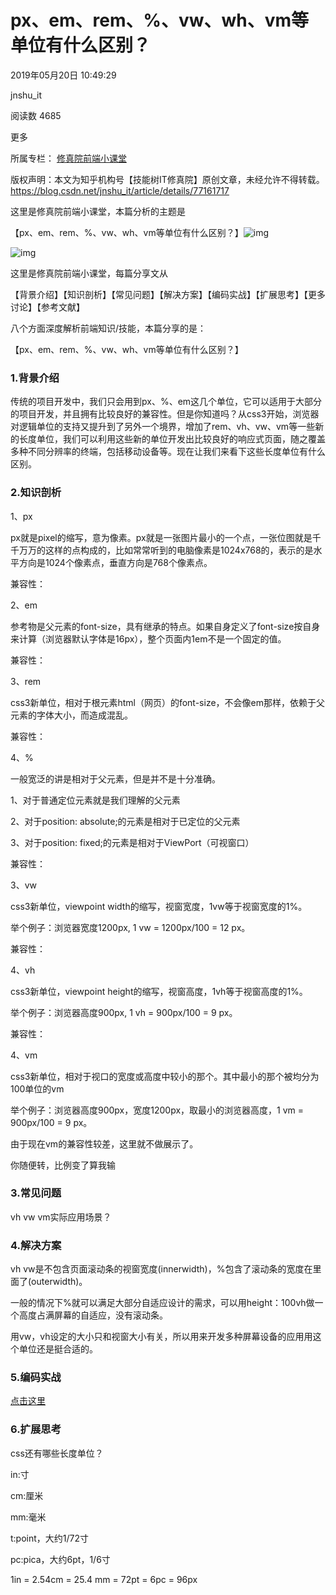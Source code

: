 # px、em、rem、%、vw、wh、vm等单位有什么区别？

2019年05月20日 10:49:29

 

jnshu_it

 

阅读数 4685

更多

所属专栏： [修真院前端小课堂](https://blog.csdn.net/column/details/29472.html)



 版权声明：本文为知乎机构号【技能树IT修真院】原创文章，未经允许不得转载。 https://blog.csdn.net/jnshu_it/article/details/77161717

这里是修真院前端小课堂，本篇分析的主题是

【px、em、rem、%、vw、wh、vm等单位有什么区别？】![img](https://img-blog.csdnimg.cn/2019042618352625.png?x-oss-process=image/watermark,type_ZmFuZ3poZW5naGVpdGk,shadow_10,text_aHR0cHM6Ly9ibG9nLmNzZG4ubmV0L2puc2h1X2l0,size_16,color_FFFFFF,t_70)

![img](https://img-blog.csdnimg.cn/2019052010492190.png?x-oss-process=image/watermark,type_ZmFuZ3poZW5naGVpdGk,shadow_10,text_aHR0cHM6Ly9qbnNodS5ibG9nLmNzZG4ubmV0,size_16,color_FFFFFF,t_70)

这里是修真院前端小课堂，每篇分享文从

【背景介绍】【知识剖析】【常见问题】【解决方案】【编码实战】【扩展思考】【更多讨论】【参考文献】

八个方面深度解析前端知识/技能，本篇分享的是：

【px、em、rem、%、vw、wh、vm等单位有什么区别？】

### 1.背景介绍

传统的项目开发中，我们只会用到px、%、em这几个单位，它可以适用于大部分的项目开发，并且拥有比较良好的兼容性。但是你知道吗？从css3开始，浏览器对逻辑单位的支持又提升到了另外一个境界，增加了rem、vh、vw、vm等一些新的长度单位，我们可以利用这些新的单位开发出比较良好的响应式页面，随之覆盖多种不同分辨率的终端，包括移动设备等。现在让我们来看下这些长度单位有什么区别。

### 2.知识剖析

1、px

px就是pixel的缩写，意为像素。px就是一张图片最小的一个点，一张位图就是千千万万的这样的点构成的，比如常常听到的电脑像素是1024x768的，表示的是水平方向是1024个像素点，垂直方向是768个像素点。

兼容性：

2、em

参考物是父元素的font-size，具有继承的特点。如果自身定义了font-size按自身来计算（浏览器默认字体是16px），整个页面内1em不是一个固定的值。

兼容性：

 

3、rem

css3新单位，相对于根元素html（网页）的font-size，不会像em那样，依赖于父元素的字体大小，而造成混乱。

兼容性：

 

4、%

一般宽泛的讲是相对于父元素，但是并不是十分准确。

1、对于普通定位元素就是我们理解的父元素

2、对于position: absolute;的元素是相对于已定位的父元素

3、对于position: fixed;的元素是相对于ViewPort（可视窗口）

兼容性：

 

3、vw

css3新单位，viewpoint width的缩写，视窗宽度，1vw等于视窗宽度的1%。

举个例子：浏览器宽度1200px, 1 vw = 1200px/100 = 12 px。

兼容性：

 

4、vh

css3新单位，viewpoint height的缩写，视窗高度，1vh等于视窗高度的1%。

举个例子：浏览器高度900px, 1 vh = 900px/100 = 9 px。

兼容性：

 

4、vm

css3新单位，相对于视口的宽度或高度中较小的那个。其中最小的那个被均分为100单位的vm

举个例子：浏览器高度900px，宽度1200px，取最小的浏览器高度，1 vm = 900px/100 = 9 px。

由于现在vm的兼容性较差，这里就不做展示了。

你随便转，比例变了算我输

### 3.常见问题

vh vw vm实际应用场景？

### 4.解决方案

vh vw是不包含页面滚动条的视窗宽度(innerwidth)，%包含了滚动条的宽度在里面了(outerwidth)。

一般的情况下%就可以满足大部分自适应设计的需求，可以用height：100vh做一个高度占满屏幕的自适应，没有滚动条。

用vw，vh设定的大小只和视窗大小有关，所以用来开发多种屏幕设备的应用用这个单位还是挺合适的。

### 5.编码实战

[点击这里](http://www.jnshu.com/login/1/81391788)

### 6.扩展思考

css还有哪些长度单位？

in:寸

cm:厘米

mm:毫米

t:point，大约1/72寸

pc:pica，大约6pt，1/6寸

1in = 2.54cm = 25.4 mm = 72pt = 6pc = 96px